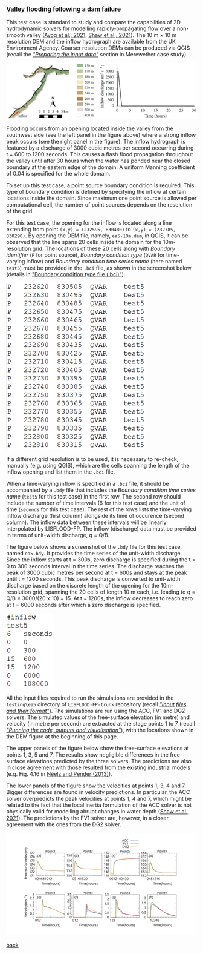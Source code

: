 ### Valley flooding following a dam failure

This test case is standard to study and compare the capabilities of 2D hydrodynamic solvers for modelling rapidly-propagating flow over a non-smooth valley ([Ayog et al., 2021](https://www.sciencedirect.com/science/article/abs/pii/S0022169420313858); [Shaw et al., 2021](https://gmd.copernicus.org/preprints/gmd-2020-340/)). The 10 m × 10 m resolution DEM and the inflow hydrograph are available from the UK Environment Agency. Coarser resolution DEMs can be produced via QGIS (recall the [*"Preparing the input data"*](/Merewether2.md) section in Merewether case study).

![Image](/Figures/Fig_7G.jpg)

Flooding occurs from an opening located inside the valley from the southwest side (see the left panel in the figure above) where a strong inflow peak occurs (see the right panel in the figure). The inflow hydrograph is featured by a discharge of 3000 cubic metres per second occurring during t = 600 to 1200 seconds. This causes a flash flood propagation throughout the valley until after 30 hours when the water has ponded near the closed boundary at the eastern edge of the domain. A uniform Manning coefficient of 0.04 is specified for the whole domain.

To set up this test case, a point source boundary condition is required. This type of boundary condition is defined by specifying the inflow at certain locations inside the domain. Since maximum one point source is allowed per computational cell, the number of point sources depends on the resolution of the grid.

For this test case, the opening for the inflow is located along a line extending from point `(x,y) = (232595, 830480)` to `(x,y) = (232785, 830290)`. By opening the DEM file, namely, `ea5-10m.dem`, in QGIS, it can be observed that the line spans 20 cells inside the domain for the 10m-resolution grid. The locations of these 20 cells along with *Boundary identifier* (`P` for point source), *Boundary condition type* (`QVAR` for time-varying inflow) and *Boundary condition time series name* (here named `test5`) must be provided in the `.bci` file, as shown in the screenshot below (details in ["Boundary condition type file (.bci)"](https://www.seamlesswave.com/Merewether1-2.html)). 

![image](/Figures/ea5_1.PNG)

If a different grid resolution is to be used, it is necessary to re-check, manually (e.g. using QGIS), which are the cells spanning the length of the inflow opening and list them in the `.bci` file. 

When a time-varying inflow is specified in a `.bci` file, it should be accompanied by a `.bdy` file that includes the *Boundary condition time series name* (`test5` for this test case) in the first row. The second row should include the number of time intervals (6 for this test case) and the unit of time (`seconds` for this test case). The rest of the rows lists the time-varying inflow discharge (first column) alongside its time of occurence (second column). The inflow data between these intervals will be linearly interpolated by LISFLOOD-FP. The inflow (discharge) data must be provided in terms of unit-width discharge, q = Q/B. 

The figure below shows a screenshot of the `.bdy` file for this test case, named `ea5.bdy`. It provides the time series of the unit-width discharge. Since the inflow starts at t = 300s, zero discharge is specified during the t = 0 to 300 seconds interval in the time series. The discharge reaches the peak of 3000 cubic metres per second at t = 600s and stays at the peak until t = 1200 seconds. This peak discharge is converted to unit-width discharge based on the discrete length of the opening for the 10m-resolution grid, spanning the 20 cells of length 10 m each, i.e. leading to q = Q/B = 3000/(20 x 10) = 15. At t = 1200s, the inflow decreases to reach zero at t = 6000 seconds after which a zero discharge is specified.


 ![image](/Figures/ea5_2.PNG) 
 
All the input files required to run the simulations are provided in the `testing\ea5` directory of `LISFLOOD-FP-trunk` repository (recall [*"Input files and their format"*](/Merewether1.md)). The simulations are run using the ACC, FV1 and DG2 solvers. The simulated values of the free-surface elevation (in metre) and velocity (in metre per second) are extracted at the stage points 1 to 7 (recall [*"Running the code, outputs and visualisation"*](/Merewether3.md)), with the locations shown in the DEM figure at the beginning of this page. 

The upper panels of the figure below show the free-surface elevations at points 1, 3, 5 and 7. The results show negligible differences in the free-surface elevations predicted by the three solvers. The predictions are also in close agreement with those resulted from the existing industrial models (e.g. Fig. 4.16 in [Néelz and Pender (2013)](https://www.gov.uk/government/publications/benchmarking-the-latest-generation-of-2d-hydraulic-flood-modelling-packages)).

The lower panels of the figure show the velocities at points 1, 3, 4 and 7. Bigger differences are found in velocity predictions. In particular, the ACC solver overpredicts the peak velocities at points 1, 4 and 7, which might be related to the fact that the local inertia formulation of the ACC solver is not physically valid for modelling abrupt changes in water depth ([Shaw et al., 2021](https://gmd.copernicus.org/preprints/gmd-2020-340/)). The predictions by the FV1 solver are, however, in a closer agreement with the ones from the DG2 solver. 

 
 ![image](/Figures/ea5_3.svg) 

[back](/LISFLOOD8.0.md)

